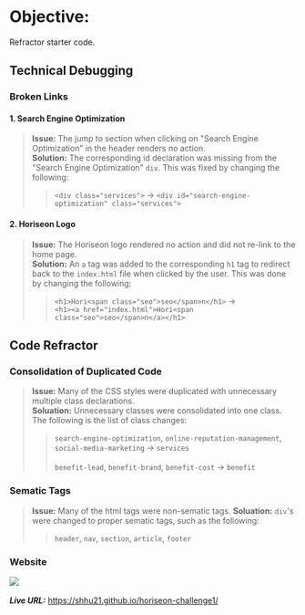 # Objective: 
Refractor starter code.

## Technical Debugging  

### **Broken Links**  

#### 1. Search Engine Optimization 
> __Issue:__ The jump to section when clicking on "Search Engine Optimization" in the header renders no action.  
> __Solution:__ The corresponding id declaration was missing from the "Search Engine Optimization" `div`. This was fixed by changing the following:  
>>`<div class="services">` -> `<div id="search-engine-optimization" class="services">`  

#### 2. Horiseon Logo
> __Issue:__ The Horiseon logo rendered no action and did not re-link to the home page.    
> __Solution:__ An `a` tag was added to the corresponding `h1` tag to redirect back to the `index.html` file when clicked by the user. This was done by changing the following:  
>>`<h1>Hori<span class="seo">seo</span>n</h1>` -> <br>`<h1><a href="index.html">Hori<span class="seo">seo</span>n</a></h1>`  

## Code Refractor

### Consolidation of Duplicated Code

> __Issue:__ Many of the CSS styles were duplicated with unnecessary multiple class declarations.  
> __Soluation:__ Unnecessary classes were consolidated into one class. The following is the list of class changes:  
>> `search-engine-optimization`, `online-reputation-management`, `social-media-marketing` -> `services` <br><br>
>> `benefit-lead`, `benefit-brand`, `benefit-cost` -> `benefit`

### Sematic Tags
> __Issue:__ Many of the html tags were non-sematic tags. 
> __Soluation:__ `div`'s were changed to proper sematic tags, such as the following:
>> `header`, `nav`, `section`, `article`, `footer`

### Website
![](./assets/images/screenshot.png)
<br><br>
__*Live URL:*__ https://shhu21.github.io/horiseon-challenge1/